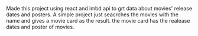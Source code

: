 Made this project using react and imbd api to grt data about movies' release dates and posters.
A simple project just seacrches the movies with the name and gives a movie card as the result.
the movie card has the realease dates and poster of movies.
